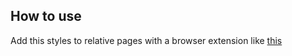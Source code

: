 ## How to use
Add this styles to relative pages with a browser extension like [this](https://chrome.google.com/webstore/detail/user-css/okpjlejfhacmgjkmknjhadmkdbcldfcb)